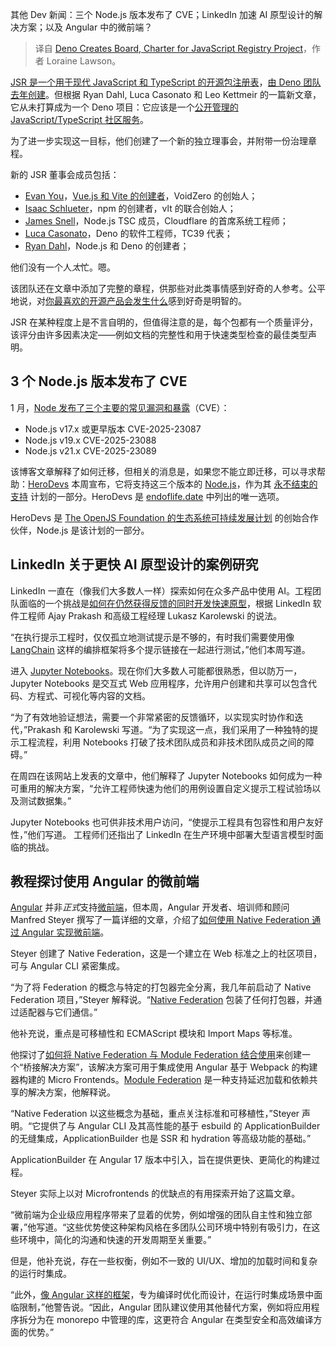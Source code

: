 
<!--
title: Deno为JavaScript注册表项目创建董事会章程
cover: https://cdn.thenewstack.io/media/2024/04/d8b458d6-dev_news_img-2-2.png
-->

其他 Dev 新闻：三个 Node.js 版本发布了 CVE；LinkedIn 加速 AI 原型设计的解决方案；以及 Angular 中的微前端？

> 译自 [Deno Creates Board, Charter for JavaScript Registry Project](https://thenewstack.io/deno-creates-board-charter-for-javascript-registry-project/)，作者 Loraine Lawson。

[JSR 是一个用于现代 JavaScript 和 TypeScript 的开源包注册表](https://jsr.io/)，[由 Deno 团队去年创建](https://deno.com/blog/jsr_open_beta)。但根据 Ryan Dahl, Luca Casonato 和 Leo Kettmeir 的一篇新文章，它从未打算成为一个 Deno 项目：它应该是一个[公开管理的 JavaScript/TypeScript 社区服务](https://deno.com/blog/jsr-open-governance-board)。

为了进一步实现这一目标，他们创建了一个新的独立理事会，并附带一份治理章程。

新的 JSR 董事会成员包括：

*   [Evan You](https://github.com/yyx990803)，[Vue.js 和 Vite 的创建者](https://thenewstack.io/vite-creator-launches-company-to-build-javascript-toolchain/)，VoidZero 的创始人；
*   [Isaac Schlueter](https://www.linkedin.com/in/isaacschlueter/)，npm 的创建者，vlt 的联合创始人；
*   [James Snell](https://github.com/jasnell)，Node.js TSC 成员，Cloudflare 的首席系统工程师；
*   [Luca Casonato](https://github.com/lucacasonato)，Deno 的软件工程师，TC39 代表；
*   [Ryan Dahl](https://github.com/ry)，Node.js 和 Deno 的创建者；

他们没有一个人*太*忙。嗯。

该团队还在文章中添加了完整的章程，供那些对此类事情感到好奇的人参考。公平地说，对[你最喜欢的开源产品会发生什么](https://thenewstack.io/open-source-is-at-a-crossroads/)感到好奇是明智的。

JSR 在某种程度上是不言自明的，但值得注意的是，每个包都有一个质量评分，该评分由许多因素决定——例如文档的完整性和用于快速类型检查的最佳类型声明。

## 3 个 Node.js 版本发布了 CVE

1 月，[Node 发布了三个主要的常见漏洞和暴露](https://nodejs.org/en/blog/vulnerability/upcoming-cve-for-eol-versions)（CVE）：

*   Node.js v17.x 或更早版本 CVE-2025-23087
*   Node.js v19.x CVE-2025-23088
*   Node.js v21.x CVE-2025-23089

该博客文章解释了如何迁移，但相关的消息是，如果您不能立即迁移，可以寻求帮助：[HeroDevs](https://www.herodevs.com/) 本周宣布，它将支持这三个版本的 [Node.js](https://thenewstack.io/whats-in-the-new-node-js-and-how-do-you-install-it/)，作为其 [永不结束的支持](https://docs.herodevs.com/additional-information/consuming-packages) 计划的一部分。HeroDevs 是 [endoflife.date](https://endoflife.date/nodejs#:~:text=for%20Production%20use.-,Node.,HeroDevs%20Never%2DEnding%20Support%20initiative) 中列出的唯一选项。

HeroDevs 是 [The OpenJS Foundation 的生态系统可持续发展计划](https://www.linuxfoundation.org/press/the-openjs-foundation-announces-the-ecosystem-sustainability-program-with-herodevs-as-the-first-partner) 的创始合作伙伴，Node.js 是该计划的一部分。

## LinkedIn 关于更快 AI 原型设计的案例研究

LinkedIn 一直在（像我们大多数人一样）探索如何在众多产品中使用 AI。工程团队面临的一个挑战是[如何在仍然获得反馈的同时开发快速原型](https://www.linkedin.com/blog/engineering/product-design/building-collaborative-prompt-engineering-playgrounds-using-jupyter-notebook)，根据 LinkedIn 软件工程师 Ajay Prakash 和高级工程经理 Lukasz Karolewski 的说法。

“在执行提示工程时，仅仅孤立地测试提示是不够的，有时我们需要使用像 [LangChain](https://thenewstack.io/benchmark-llm-application-performance-with-langchain/) 这样的编排框架将多个提示链接在一起进行测试，”他们本周写道。

进入 [Jupyter Notebooks](https://thenewstack.io/introduction-to-jupyter-notebooks-for-developers/)。现在你们大多数人可能都很熟悉，但以防万一，Jupyter Notebooks 是交互式 Web 应用程序，允许用户创建和共享可以包含代码、方程式、可视化等内容的文档。

“为了有效地验证想法，需要一个非常紧密的反馈循环，以实现实时协作和迭代，”Prakash 和 Karolewski 写道。“为了实现这一点，我们采用了一种独特的提示工程流程，利用 Notebooks 打破了技术团队成员和非技术团队成员之间的障碍。”

在周四在该网站上发表的文章中，他们解释了 Jupyter Notebooks 如何成为一种可重用的解决方案，“允许工程师快速为他们的用例设置自定义提示工程试验场以及测试数据集。”

Jupyter Notebooks 也可供非技术用户访问，“使提示工程具有包容性和用户友好性，”他们写道。
工程师们还指出了 LinkedIn 在生产环境中部署大型语言模型时面临的挑战。

## 教程探讨使用 Angular 的微前端

[Angular](https://thenewstack.io/angular-documentary-debuts-with-star-studded-cast-of-devs/) 并非*正式*支持[微前端](https://thenewstack.io/4-lessons-learned-from-building-microfrontends/)，但本周，Angular 开发者、培训师和顾问 Manfred Steyer 撰写了一篇详细的文章，介绍了[如何使用 Native Federation 通过 Angular 实现微前端](https://blog.angular.dev/micro-frontends-with-angular-and-native-federation-7623cfc5f413)。

Steyer 创建了 Native Federation，这是一个建立在 Web 标准之上的社区项目，可与 Angular CLI 紧密集成。

“为了将 Federation 的概念与特定的打包器完全分离，我几年前启动了 Native Federation 项目，”Steyer 解释说。“[Native Federation](https://www.npmjs.com/package/@angular-architects/native-federation) 包装了任何打包器，并通过适配器与它们通信。”

他补充说，重点是可移植性和 ECMAScript 模块和 Import Maps 等标准。

他探讨了[如何将 Native Federation 与 Module Federation 结合使用](https://www.angulararchitects.io/blog/combining-native-federation-and-module-federation/)来创建一个“桥接解决方案”，该解决方案可用于集成使用 Angular 基于 Webpack 的构建器构建的 Micro Frontends。[Module Federation](https://module-federation.io/) 是一种支持延迟加载和依赖共享的解决方案，他解释说。

“Native Federation 以这些概念为基础，重点关注标准和可移植性，”Steyer 声明。“它提供了与 Angular CLI 及其高性能的基于 esbuild 的 ApplicationBuilder 的无缝集成，ApplicationBuilder 也是 SSR 和 hydration 等高级功能的基础。”

ApplicationBuilder 在 Angular 17 版本中引入，旨在提供更快、更简化的构建过程。

Steyer 实际上以对 Microfrontends 的优缺点的有用探索开始了这篇文章。

“微前端为企业级应用程序带来了显着的优势，例如增强的团队自主性和独立部署，”他写道。“这些优势使这种架构风格在多团队公司环境中特别有吸引力，在这些环境中，简化的沟通和快速的开发周期至关重要。”

但是，他补充说，存在一些权衡，例如不一致的 UI/UX、增加的加载时间和复杂的运行时集成。

“此外，[像 Angular 这样的框架](https://thenewstack.io/google-angular-lead-sees-convergence-in-javascript-frameworks/)，专为编译时优化而设计，在运行时集成场景中面临限制，”他警告说。“因此，Angular 团队建议使用其他替代方案，例如将应用程序拆分为在 monorepo 中管理的库，这更符合 Angular 在类型安全和高效编译方面的优势。”
